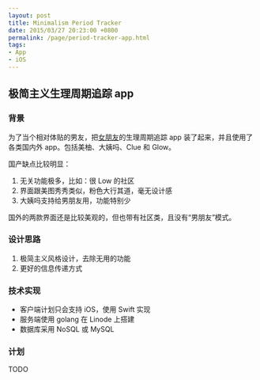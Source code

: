 ```yaml
---
layout: post
title: Minimalism Period Tracker
date: 2015/03/27 20:23:00 +0800
permalink: /page/period-tracker-app.html
tags:
- App
- iOS
---
```


## 极简主义生理周期追踪 app

### 背景

为了当个相对体贴的男友，把[女朋友](http://yeyeko.gift)的生理周期追踪 app 装了起来，并且使用了各类国内外 app。包括美柚、大姨吗、Clue 和 Glow。

国产缺点比较明显：

1. 无关功能极多，比如：很 Low 的社区
2. 界面跟美图秀秀类似，粉色大行其道，毫无设计感
3. 大姨吗支持给男朋友用，功能特别少

国外的两款界面还是比较美观的，但也带有社区类，且没有“男朋友”模式。

### 设计思路

1. 极简主义风格设计，去除无用的功能
2. 更好的信息传递方式

### 技术实现

* 客户端计划只会支持 iOS，使用 Swift 实现
* 服务端使用 golang 在 Linode 上搭建
* 数据库采用 NoSQL 或 MySQL

### 计划

TODO
